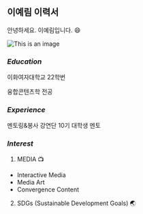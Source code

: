 ## 이예림 이력서

안녕하세요. 이예림입니다. :smile:

![This is an image](https://user-images.githubusercontent.com/100740625/156894815-2fcf02c4-6991-4603-8372-b8f30e2a5f21.jpg)

### *Education*

이화여자대학교 22학번

융합콘텐츠학 전공

### *Experience*

멘토링&봉사 강연단 10기 대학생 멘토

### *Interest*

1. MEDIA 📺
 - Interactive Media 
 - Media Art
 - Convergence Content

2. SDGs (Sustainable Development Goals) 🌏
